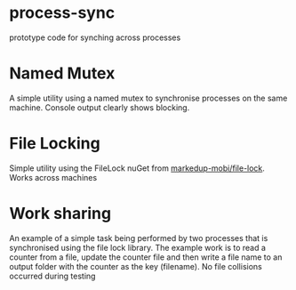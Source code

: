 # process-sync
prototype code for synching across processes

# Named Mutex
A simple utility using a named mutex to synchronise processes on the same machine. Console output clearly shows blocking.

# File Locking
Simple utility using the FileLock nuGet from [markedup-mobi/file-lock](https://github.com/markedup-mobi/file-lock). Works across machines

# Work sharing
An example of a simple task being performed by two processes that is synchronised using the file lock library. The example work is to read a counter
from a file, update the counter file and then write a file name to an output folder with the counter as the key (filename). No file collisions
occurred during testing

